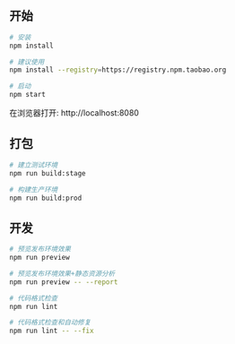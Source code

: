 
## 开始

```bash
# 安装
npm install

# 建议使用
npm install --registry=https://registry.npm.taobao.org

# 启动
npm start
```

在浏览器打开: http://localhost:8080

## 打包

```bash
# 建立测试环境
npm run build:stage

# 构建生产环境
npm run build:prod
```

## 开发

```bash
# 预览发布环境效果
npm run preview

# 预览发布环境效果+静态资源分析
npm run preview -- --report

# 代码格式检查
npm run lint

# 代码格式检查和自动修复
npm run lint -- --fix
```
